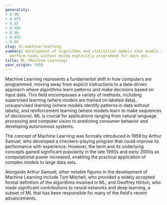 ```yaml
---
generality:
- 0.98
- 0.975
- 0.97
- 0.965
- 0.96
- 0.955
- 0.95
slug: ml-machine-learning
summary: Development of algorithms and statistical models that enable computers to
  perform tasks without being explicitly programmed for each one.
title: ML (Machine Learning)
year_origin: 1959
---
```


Machine Learning represents a fundamental shift in how computers are programmed, moving away from explicit instructions to a data-driven approach where algorithms learn patterns and make decisions based on input data. This field encompasses a variety of methods, including supervised learning (where models are trained on labeled data), unsupervised learning (where models identify patterns in data without labels), and reinforcement learning (where models learn to make sequences of decisions). ML is crucial for applications ranging from natural language processing and computer vision to predicting consumer behavior and developing autonomous systems.

The concept of Machine Learning was formally introduced in 1959 by Arthur Samuel, who developed a checkers-playing program that could improve its performance with experience. However, the term and its underlying concepts gained significant popularity in the late 1990s and early 2000s as computational power increased, enabling the practical application of complex models to large data sets.

Alongside Arthur Samuel, other notable figures in the development of Machine Learning include Tom Mitchell, who provided a widely accepted formal definition of the algorithms involved in ML; and Geoffrey Hinton, who made significant contributions to neural networks and deep learning, a subset of ML that has been responsible for many of the field's recent advancements.